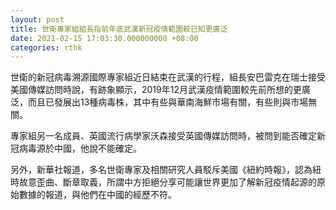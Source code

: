 ```yaml
---
layout: post
title: 世衛專家組組長指前年底武漢新冠疫情範圍較已知更廣泛
date: 2021-02-15 17:03:30.000000000 +08:00
categories: rthk
---
```


世衛的新冠病毒溯源國際專家組近日結束在武漢的行程，組長安巴雷克在瑞士接受美國傳媒訪問時說，有跡象顯示，2019年12月武漢疫情範圍較先前所想的更廣泛，而且已發展出13種病毒株，其中有些與華南海鮮市場有關，有些則與市場無關。

專家組另一名成員、英國流行病學家沃森接受英國傳媒訪問時，被問到能否確定新冠病毒源於中國，他說不能確定。

另外，新華社報道，多名世衛專家及相關研究人員駁斥美國《紐約時報》，認為紐時故意歪曲、斷章取義，所謂中方拒絕分享可能讓世界更加了解新冠疫情起源的原始數據的報道，與他們在中國的經歷不符。
